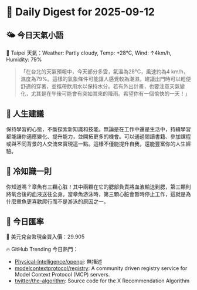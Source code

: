 # 🌅 Daily Digest for 2025-09-12

## 🌤️ 今日天氣小語
📍 Taipei 天氣：Weather: Partly cloudy, Temp: +28°C, Wind: ↑4km/h, Humidity: 79%
> 「在台北的天氣預報中，今天部分多雲，氣溫為28°C，風速約為4 km/h，濕度為79%。這樣的氣象條件可能讓人感覺較為潮濕，建議出門時可以輕便舒適的穿著，並攜帶飲用水以保持水分。若有外出計畫，也要注意天氣變化，尤其是在午後可能會有突如其來的降雨。希望你有一個愉快的一天！」

## 💬 人生建議
保持學習的心態，不斷探索新知識和技能。無論是在工作中還是生活中，持續學習都能讓你適應變化、提升能力，並開拓更多的機會。可以通過閱讀書籍、參加課程或與不同背景的人交流來實現這一點。這樣不僅能提升自我，還能豐富你的人生經驗。

## 🧠 冷知識一則
你知道嗎？章魚有三顆心脏！其中兩顆在它的腮部負責將血液輸送到腮，第三顆則將氧合後的血液送往全身。當章魚游泳時，第三顆心脏會暫時停止工作，這就是為什麼章魚更喜歡爬行而不是游泳的原因之一。
## 💱 今日匯率
💱 美元兌台幣現金買入價：29.905

🔥 GitHub Trending 今日熱門：
- [Physical-Intelligence/openpi](https://github.com/Physical-Intelligence/openpi): 無描述
- [modelcontextprotocol/registry](https://github.com/modelcontextprotocol/registry): A community driven registry service for Model Context Protocol (MCP) servers.
- [twitter/the-algorithm](https://github.com/twitter/the-algorithm): Source code for the X Recommendation Algorithm

